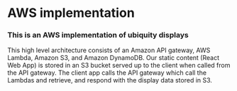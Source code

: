 # AWS implementation
### This is an AWS implementation of ubiquity displays
This high level architecture consists of an Amazon API gateway, AWS Lambda, Amazon S3, and Amazon DynamoDB.
Our static content (React Web App) is stored in an S3 bucket served up to the client when called from the API gateway.
The client app calls the API gateway which call the Lambdas and retrieve, and respond with the display data stored in S3.


